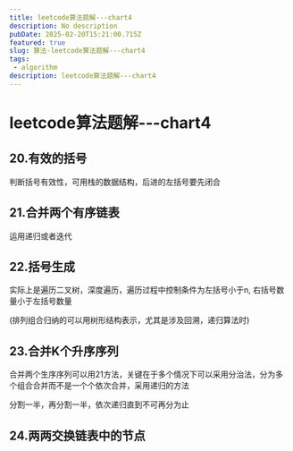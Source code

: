 ```yaml
---
title: leetcode算法题解---chart4
description: No description
pubDate: 2025-02-20T15:21:00.715Z
featured: true
slug: 算法-leetcode算法题解---chart4
tags:
 - algorithm
description: leetcode算法题解---chart4
---
```

# leetcode算法题解---chart4

## 20.有效的括号

判断括号有效性，可用栈的数据结构，后进的左括号要先闭合

## 21.合并两个有序链表

运用递归或者迭代

## 22.括号生成

实际上是遍历二叉树，深度遍历，遍历过程中控制条件为左括号小于n, 右括号数量小于左括号数量

(排列组合归纳的可以用树形结构表示，尤其是涉及回溯，递归算法时)

## 23.合并K个升序序列

合并两个生序序列可以用21方法，关键在于多个情况下可以采用分治法，分为多个组合合并而不是一个个依次合并，采用递归的方法

分割一半，再分割一半，依次递归直到不可再分为止

## 24.两两交换链表中的节点
